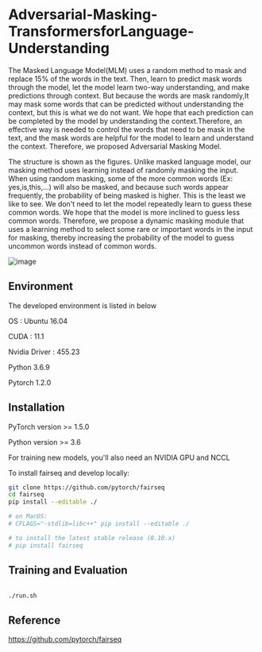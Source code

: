 # Adversarial-Masking-TransformersforLanguage-Understanding

  The Masked Language Model(MLM) uses a random method to mask and replace 15$\%$ of the words in the text. Then, learn to predict mask words through the model, let the model learn two-way understanding, and make predictions through context. But because the words are mask randomly,It may mask some words that can be predicted without understanding the context, but this is what we do not want. We hope that each prediction can be completed by the model by understanding the context.Therefore, an effective way is needed to control the words that need to be mask in the text, and the mask words are helpful for the model to learn and understand the context. Therefore, we proposed Adversarial Masking Model.
  
  The structure is shown as the figures. Unlike masked language model, our masking method uses learning instead of randomly masking the input.  When using random masking, some of the more common words (Ex: yes,is,this,...) will also be masked, and because such words appear frequently, the probability of being masked is higher. This is the least we like to see. We don't need to let the model repeatedly learn to guess these common words. We hope that the model is more inclined to guess less common words. Therefore, we propose a dynamic masking module that uses a learning method to select some rare or important words in the input for masking, thereby increasing the probability of the model to guess uncommon words instead of common words.

![image](https://github.com/NCTUMLlab/Adversarial-Masking-TransformersforLanguage-Understanding/blob/main/amt_tm.png)

## Environment

The developed environment is listed in below 

OS : Ubuntu 16.04 

CUDA : 11.1

Nvidia Driver : 455.23

Python 3.6.9

Pytorch 1.2.0

## Installation

PyTorch version >= 1.5.0

Python version >= 3.6

For training new models, you'll also need an NVIDIA GPU and NCCL

To install fairseq and develop locally:

```sh
git clone https://github.com/pytorch/fairseq
cd fairseq
pip install --editable ./

# on MacOS:
# CFLAGS="-stdlib=libc++" pip install --editable ./

# to install the latest stable release (0.10.x)
# pip install fairseq
```

## Training and Evaluation

```sh

./run.sh

```


## Reference

https://github.com/pytorch/fairseq
